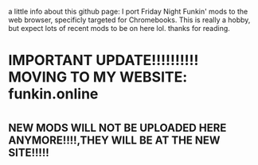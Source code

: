 a little info about this github page:
I port Friday Night Funkin' mods to the web browser, specificly targeted for Chromebooks.
This is really a hobby, but expect lots of recent mods to be on here lol.
thanks for reading.
<h1>IMPORTANT UPDATE!!!!!!!!!! MOVING TO MY WEBSITE: funkin.online<h1>
  <h2>NEW MODS WILL NOT BE UPLOADED HERE ANYMORE!!!!,THEY WILL BE AT THE NEW SITE!!!!!<h2>
